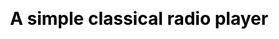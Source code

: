---
title: "A simple classical radio player"
style: "app"
stations:
  - name : "WQXR"
    stream_url: "https://stream.wqxr.org/wqxr-web"
    location: "New York City"
  - name : "KDFC"
    stream_url: "https://18323.live.streamtheworld.com/KDFCFMAAC.aac"
    location: "San Francisco"
  - name : "WFMT"
    stream_url: "http://stream.wfmt.com/main"
    location: "Chicago"
  - name : "WCRB"
    stream_url: "https://audio.wgbh.org:8204/classical-hi"
    location: "Boston"
  - name : "KPBS"
    stream_url: "https://kpbs-classical.streamguys1.com/kpbs-classical"
    location: "San Diego"
css:
- "/css/classical.css"
js:
- "https://ajax.googleapis.com/ajax/libs/jquery/3.3.1/jquery.min.js"
- "/js/classical.js"
---